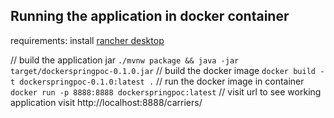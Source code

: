 
## Running the application in docker container
requirements: install [rancher desktop](https://rancherdesktop.io)

// build the application jar
`./mvnw package && java -jar target/dockerspringpoc-0.1.0.jar`
// build the docker image
`docker build -t dockerspringpoc-0.1.0:latest .`
// run the docker image in container
`docker run -p 8888:8888 dockerspringpoc:latest`
// visit url to see working application
visit http://localhost:8888/carriers/ 